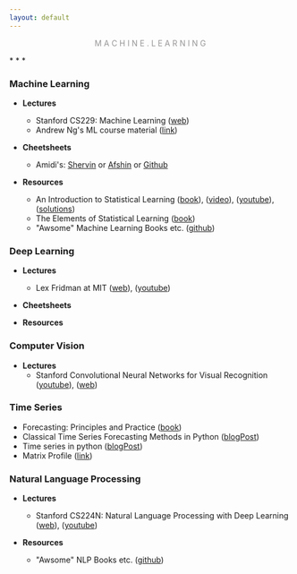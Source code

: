 ```yaml
---
layout: default
---
```

<p style="text-align: center; color:#5c58589f; margin =0">M A C H I N E . L E A R N I N G</p>
* * *

### **Machine Learning**
- **Lectures**
    - Stanford CS229: Machine Learning ([web](http://cs229.stanford.edu/))
    - Andrew Ng's ML course material ([link](http://www.holehouse.org/mlclass/))
- **Cheetsheets**
    - Amidi's: [Shervin](https://stanford.edu/~shervine/) or [Afshin](https://www.mit.edu/~amidi/) or [Github](https://github.com/afshinea/stanford-cs-229-machine-learning) 

- **Resources**
    - An Introduction to Statistical Learning ([book](http://faculty.marshall.usc.edu/gareth-james/)), ([video](https://www.r-bloggers.com/in-depth-introduction-to-machine-learning-in-15-hours-of-expert-videos/)), ([youtube](https://www.youtube.com/channel/UC4OWDcPB1peiBXDfCSZ3h-w)), ([solutions](https://github.com/asadoughi/stat-learning))
    - The Elements of Statistical Learning ([book](https://web.stanford.edu/~hastie/ElemStatLearn/))
    - "Awsome" Machine Learning Books etc. ([github](https://github.com/josephmisiti/awesome-machine-learning/blob/master/books.md))

### **Deep Learning**
- **Lectures**
    - Lex Fridman at MIT ([web](https://deeplearning.mit.edu/)), ([youtube](https://www.youtube.com/playlist?list=PLrAXtmErZgOeiKm4sgNOknGvNjby9efdf))

- **Cheetsheets**
- **Resources**

### **Computer Vision**
- **Lectures**
    - Stanford Convolutional Neural Networks for Visual Recognition ([youtube](https://www.youtube.com/playlist?list=PL3FW7Lu3i5JvHM8ljYj-zLfQRF3EO8sYv)), ([web](http://vision.stanford.edu/teaching/cs231n/))
    

### **Time Series**
- Forecasting: Principles and Practice ([book](https://otexts.com/fpp2/))
- Classical Time Series Forecasting Methods in Python ([blogPost](https://machinelearningmastery.com/time-series-forecasting-methods-in-python-cheat-sheet/))
- Time series in python ([blogPost](https://towardsdatascience.com/time-series-analysis-in-python-an-introduction-70d5a5b1d52a))
- Matrix Profile ([link](https://www.cs.ucr.edu/~eamonn/MatrixProfile.html))

### **Natural Language Processing**
- **Lectures**
    - Stanford CS224N: Natural Language Processing with Deep Learning ([web](https://web.stanford.edu/class/cs224n/)), ([youtube](https://www.youtube.com/playlist?list=PLoROMvodv4rOhcuXMZkNm7j3fVwBBY42z))

- **Resources**
    - "Awsome" NLP Books etc. ([github](https://github.com/keon/awesome-nlp))
